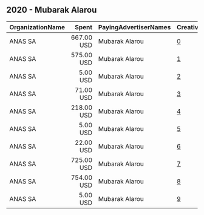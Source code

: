 ## 2020 - Mubarak Alarou 
|OrganizationName|Spent|PayingAdvertiserNames|CreativeUrls|Impressions|Genders|AgeBrackets|CountryCodes|BillingAddresses|CandidateBallotInformation|
|:---|---:|:---|:---|---:|:---|:---|:---|:---|:---|
|ANAS SA|667.00 USD|Mubarak Alarou|[0](https://www.snap.com/political-ads/asset/77b912997f2e8a225e099d4123731d0374de5042c412a828b54e94bb48210bf2?mediaType=mp4)|550,866||18+|kuwait|KW|Mubarak Alarou|
|ANAS SA|575.00 USD|Mubarak Alarou|[1](https://www.snap.com/political-ads/asset/01eb22777a4e8fc7cfa600fe179f546c2163332017cd24faeafa1df961d94060?mediaType=png)|466,772||18+|kuwait|KW|Mubarak Alarou|
|ANAS SA|5.00 USD|Mubarak Alarou|[2](https://www.snap.com/political-ads/asset/40773757f238acf01c307cd4028bea08aa6eae531c4a38598f81b0a60ebec88f?mediaType=png)|4,331||18+|kuwait|KW|Mubarak Alarou|
|ANAS SA|71.00 USD|Mubarak Alarou|[3](https://www.snap.com/political-ads/asset/c05f816de2d2a7c721ffc72732debcb5cd7a983fb21723ecb08abbe0f98e696d?mediaType=png)|42,757||18+|kuwait|KW|Mubarak Alarou|
|ANAS SA|218.00 USD|Mubarak Alarou|[4](https://www.snap.com/political-ads/asset/00088d9338e4e7c916a9910e9450f15663829cf88b4f747ec37f914f3f4bc9c8?mediaType=png)|141,536||18+|kuwait|KW|Mubarak Alarou|
|ANAS SA|5.00 USD|Mubarak Alarou|[5](https://www.snap.com/political-ads/asset/8a7c6e6ad164a9b8b3bdc5499dea2fd00d1d61356aff128c00a863a7ec2c786e?mediaType=png)|2,862||18+|kuwait|KW|Mubarak Alarou|
|ANAS SA|22.00 USD|Mubarak Alarou|[6](https://www.snap.com/political-ads/asset/247d10765176b9d8f746caf244233ff1875d214e5f8977fc6a151163fe276b77?mediaType=png)|10,450||18+|kuwait|KW|Mubarak Alarou|
|ANAS SA|725.00 USD|Mubarak Alarou|[7](https://www.snap.com/political-ads/asset/a2f3a2c8b89a8bee0474fa558a3ae09483566dea5143a160d7f7412b5e616fe1?mediaType=mp4)|599,438||18+|kuwait|KW|Mubarak Alarou|
|ANAS SA|754.00 USD|Mubarak Alarou|[8](https://www.snap.com/political-ads/asset/ae3a9a90dbb9330473ae40d2b28d708dbe2877d96df4b2d96eb3e8f31875469c?mediaType=mp4)|623,036||18+|kuwait|KW|Mubarak Alarou|
|ANAS SA|5.00 USD|Mubarak Alarou|[9](https://www.snap.com/political-ads/asset/0718d5e39ec592654a92834254f7bb095f808d10f682c31bd10f549984a70d54?mediaType=png)|2,931||18+|kuwait|KW|Mubarak Alarou|
